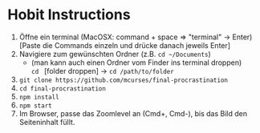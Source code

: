 # Hobit Instructions
1. Öffne ein terminal (MacOSX: command + space => "terminal" -> Enter)  
    [Paste die Commands einzeln und drücke danach jeweils Enter]
2. Navigiere zum gewünschten Ordner (z.B. `cd ~/Documents`)
    - (man kann auch einen Ordner vom Finder ins terminal droppen)  
    `cd ` [folder droppen] -> `cd /path/to/folder` 
3. `git clone https://github.com/mcurses/final-procrastination`
4. `cd final-procrastination`
5. `npm install`
5. `npm start`
6. Im Browser, passe das Zoomlevel an (Cmd+, Cmd-), bis das Bild den Seiteninhalt füllt.
